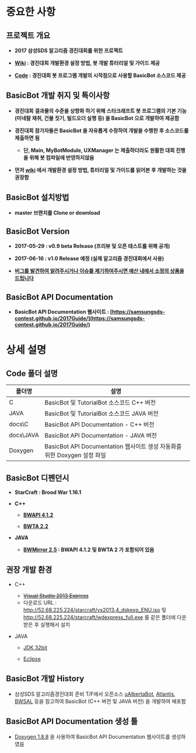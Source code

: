 # 중요한 사항

## 프로젝트 개요

* **2017 삼성SDS 알고리즘 경진대회를 위한 프로젝트**

* **[Wiki](https://github.com/SamsungSDS-Contest/2017Guide/wiki) : 경진대회 개발환경 설정 방법, 봇 개발 튜터리얼 및 가이드 제공**

* **[Code](https://github.com/SamsungSDS-Contest/2017Guide) : 경진대회 봇 프로그램 개발의 시작점으로 사용할 BasicBot 소스코드 제공**

## BasicBot 개발 취지 및 특이사항

* **경진대회 결과물의 수준을 상향화 하기 위해 스타크래프트 봇 프로그램의 기본 기능 (미네랄 채취, 건물 짓기, 빌드오더 실행 등) 을 BasicBot 으로 개발하여 제공함**

* **경진대회 참가자들은 BasicBot 을 자유롭게 수정하여 개발을 수행한 후 소스코드를 제출하면 됨**

  * **단, Main, MyBotModule, UXManager 는 제출하더라도 원활한 대회 진행을 위해 봇 컴파일에 반영하지않음**

* **먼저 [wiki](https://github.com/SamsungSDS-Contest/2017Guide/wiki) 에서 개발환경 설정 방법, 튜터리얼 및 가이드를 읽어본 후 개발하는 것을 권장함**

## BasicBot 설치방법

* **master 브랜치를 Clone or download**

## BasicBot Version

* **2017-05-29 : v0.9 beta Release (프리뷰 및 오픈 테스트를 위해 공개)**

* **2017-06-16 : v1.0 Release 예정 (실제 알고리즘 경진대회에서 사용)**

* **[버그를 발견하여 알려주시거나 이슈를 제기하여주시면 예산 내에서 소정의 상품을 드립니다](https://github.com/SamsungSDS-Contest/2017Guide/issues)**


## BasicBot API Documentation

* **BasicBot API Documentation 웹사이트 : [https://samsungsds-contest.github.io/2017Guide/](https://samsungsds-contest.github.io/2017Guide/)**

# 상세 설명

## Code 폴더 설명

|폴더명|설명|
|----|----|
|C|BasicBot 및 TutorialBot 소스코드 C++ 버전|
|JAVA|BasicBot 및 TutorialBot 소스코드 JAVA 버전|
|docs\\C|BasicBot API Documentation - C++ 버전|
|docs\\JAVA|BasicBot API Documentation - JAVA 버전|
|Doxygen|BasicBot API Documentation 웹사이트 생성 자동화를 위한 Doxygen 설정 파일|

## BasicBot 디펜던시

* **StarCraft : Brood War 1.16.1**

* **C++**

  * **[BWAPI 4.1.2](https://github.com/bwapi/bwapi/tree/4.1.2_VC140_compat)**

  * **[BWTA 2.2](https://bitbucket.org/auriarte/bwta2)**

* **JAVA**

  * **[BWMirror 2.5](https://github.com/vjurenka/BWMirror) : BWAPI 4.1.2 및 BWTA 2 가 포함되어 있음**


## 권장 개발 환경

* C++

  * ~~[Visual Studio 2013 Express](https://www.microsoft.com/en-US/download/details.aspx?id=44914)~~
  * 다운로드 URL : http://52.68.225.224/starcraft/vs2013.4_dskexp_ENU.iso 및 http://52.68.225.224/starcraft/wdexpress_full.exe 를 같은 폴더에 다운받은 후 실행해서 설치

* JAVA

  * [JDK 32bit](http://www.oracle.com/technetwork/java/javase/downloads/jdk8-downloads-2133151.html) 

  * [Eclipse](https://eclipse.org/)


## BasicBot 개발 History

* 삼성SDS 알고리즘경진대회 준비 T/F에서 오픈소스 [uAlbertaBot](https://github.com/davechurchill/ualbertabot), [Atlantis](https://github.com/Ravaelles/Atlantis), [BWSAL](https://github.com/Fobbah/bwsal) 등을 참고하여 BasicBot (C++ 버전 및 JAVA 버전) 을 개발하여 배포함

## BasicBot API Documentation 생성 툴

* [Doxygen 1.8.8](http://www.doxygen.org/index.html) 을 사용하여 BasicBot API Documentation 웹사이트를 생성하였음
